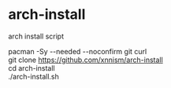 # arch-install
arch install script  

pacman -Sy --needed --noconfirm git curl  
git clone https://github.com/xnnism/arch-install  
cd arch-install  
./arch-install.sh  
